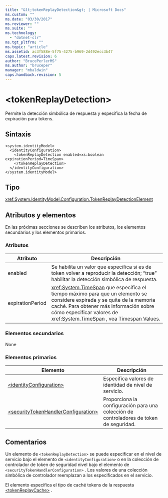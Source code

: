 ```yaml
---
title: "&lt;tokenReplayDetection&gt; | Microsoft Docs"
ms.custom: ""
ms.date: "03/30/2017"
ms.reviewer: ""
ms.suite: ""
ms.technology: 
  - "dotnet-clr"
ms.tgt_pltfrm: ""
ms.topic: "article"
ms.assetid: ac3f588e-5f75-4275-b969-2d492ecc3b47
caps.latest.revision: 6
author: "BrucePerlerMS"
ms.author: "bruceper"
manager: "mbaldwin"
caps.handback.revision: 5
---
```

# &lt;tokenReplayDetection&gt;
Permite la detección simbólica de respuesta y especifica la fecha de expiración para tokens.  
  
## Sintaxis  
  
```  
<system.identityModel>  
  <identityConfiguration>  
    <tokenReplayDetection enabled=xs:boolean expirationPeriod=TimeSpan>  
    </tokenReplayDetection>  
  </identityConfiguration>  
</system.identityModel>  
```  
  
## Tipo  
 <xref:System.IdentityModel.Configuration.TokenReplayDetectionElement>  
  
## Atributos y elementos  
 En las próximas secciones se describen los atributos, los elementos secundarios y los elementos primarios.  
  
### Atributos  
  
|Atributo|Descripción|  
|--------------|-----------------|  
|enabled|Se habilita un valor que especifica si es de token volver a reproducir la detección; “true” habilitar la detección simbólica de respuesta.|  
|expirationPeriod|<xref:System.TimeSpan> que especifica el tiempo máximo para que un elemento se considere expirada y se quite de la memoria caché.  Para obtener más información sobre cómo especificar valores de <xref:System.TimeSpan> , vea [Timespan Values](../../../../../docs/framework/configure-apps/file-schema/windows-workflow-foundation/index.md#BKMK_TimespanValues).|  
  
### Elementos secundarios  
 None  
  
### Elementos primarios  
  
|Elemento|Descripción|  
|--------------|-----------------|  
|[\<identityConfiguration\>](../../../../../docs/framework/configure-apps/file-schema/windows-identity-foundation/identityconfiguration.md)|Especifica valores de identidad de nivel de servicio.|  
|[\<securityTokenHandlerConfiguration\>](../../../../../docs/framework/configure-apps/file-schema/windows-identity-foundation/securitytokenhandlerconfiguration.md)|Proporciona la configuración para una colección de controladores de token de seguridad.|  
  
## Comentarios  
 Un elemento de `<tokenReplayDetection>` se puede especificar en el nivel de servicio bajo el elemento de `<identityConfiguration>` o en la colección de controlador de token de seguridad nivel bajo el elemento de `<securityTokenHandlerConfiguration>` .  Los valores de una colección simbólica de controlador reemplazan a los especificados en el servicio.  
  
 El elemento especifica el tipo de caché tokens de la respuesta [\<tokenReplayCache\>](../../../../../docs/framework/configure-apps/file-schema/windows-identity-foundation/tokenreplaycache.md) .